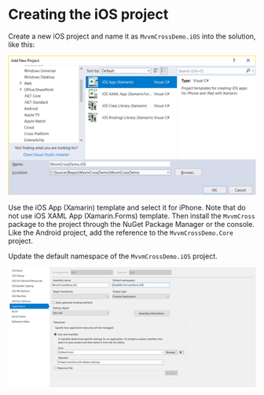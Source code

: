 # Creating the iOS project

Create a new iOS project and name it as `MvvmCrossDemo.iOS` into the solution, like this:

![](../../.gitbook/assets/image%20%2810%29.png)

Use the iOS App \(Xamarin\) template and select it for iPhone. Note that do not use iOS XAML App \(Xamarin.Forms\) template. Then install the `MvvmCross` package to the project through the NuGet Package Manager or the console. Like the Android project, add the reference to the `MvvmCrossDemo.Core` project.

Update the default namespace of the `MvvmCrossDemo.iOS` project.

![](../../.gitbook/assets/image%20%2827%29.png)

